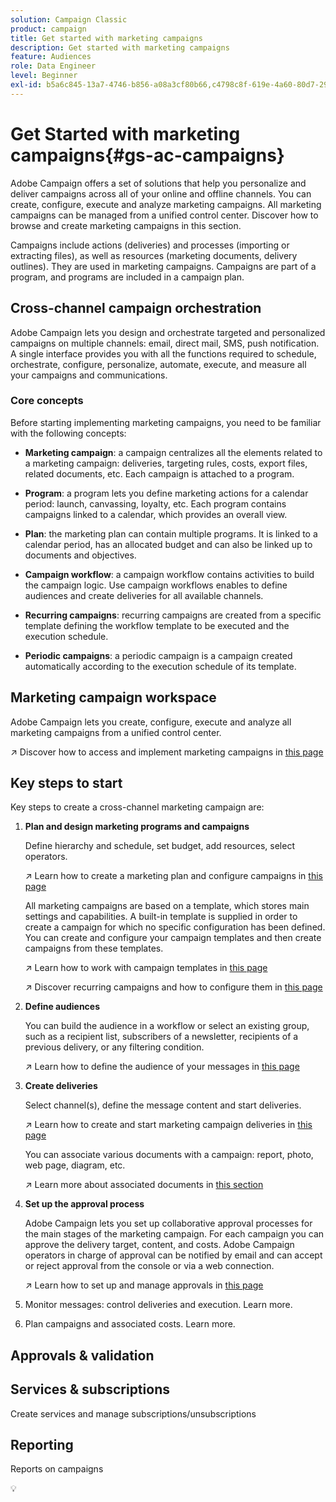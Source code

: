 ```yaml
---
solution: Campaign Classic
product: campaign
title: Get started with marketing campaigns
description: Get started with marketing campaigns
feature: Audiences
role: Data Engineer
level: Beginner
exl-id: b5a6c845-13a7-4746-b856-a08a3cf80b66,c4798c8f-619e-4a60-80d7-29b9e4c61168
---
```

# Get Started with marketing campaigns{#gs-ac-campaigns}

Adobe Campaign offers a set of solutions that help you personalize and deliver campaigns across all of your online and offline channels. You can create, configure, execute and analyze marketing campaigns. All marketing campaigns can be managed from a unified control center. Discover how to browse and create marketing campaigns in this section.

Campaigns include actions (deliveries) and processes (importing or extracting files), as well as resources (marketing documents, delivery outlines). They are used in marketing campaigns. Campaigns are part of a program, and programs are included in a campaign plan.

## Cross-channel campaign orchestration

Adobe Campaign lets you design and orchestrate targeted and personalized campaigns on multiple channels: email, direct mail, SMS, push notification. A single interface provides you with all the functions required to schedule, orchestrate, configure, personalize, automate, execute, and measure all your campaigns and communications.

### Core concepts

Before starting implementing marketing campaigns, you need to be familiar with the following concepts:

* **Marketing campaign**: a campaign centralizes all the elements related to a marketing campaign: deliveries, targeting rules, costs, export files, related documents, etc. Each campaign is attached to a program.

* **Program**: a program lets you define marketing actions for a calendar period: launch, canvassing, loyalty, etc. Each program contains campaigns linked to a calendar, which provides an overall view.

* **Plan**: the marketing plan can contain multiple programs. It is linked to a calendar period, has an allocated budget and can also be linked up to documents and objectives.

* **Campaign workflow**: a campaign workflow contains activities to build the campaign logic. Use campaign workflows enables to define audiences and create deliveries for all available channels.

* **Recurring campaigns**: recurring campaigns are created from a specific template defining the workflow template to be executed and the execution schedule.

* **Periodic campaigns**: a periodic campaign is a campaign created automatically according to the execution schedule of its template.

## Marketing campaign workspace

Adobe Campaign lets you create, configure, execute and analyze all marketing campaigns from a unified control center.

:arrow_upper_right: Discover how to access and implement marketing campaigns in [this page](https://experienceleague.adobe.com/docs/campaign-classic/using/orchestrating-campaigns/about-marketing-campaigns/accessing-marketing-campaigns.html?lang=en#orchestrating-campaigns)


## Key steps to start

Key steps to create a cross-channel marketing campaign are:

1. **Plan and design marketing programs and campaigns**

    Define hierarchy and schedule, set budget, add resources, select operators. 
    
    :arrow_upper_right: Learn how to create a marketing plan and configure campaigns in [this page](https://experienceleague.adobe.com/docs/campaign-classic/using/orchestrating-campaigns/orchestrate-campaigns/setting-up-marketing-campaigns.html?lang=en#creating-plan-and-program-hierarchy)

    All marketing campaigns are based on a template, which stores main settings and capabilities. A built-in template is supplied in order to create a campaign for which no specific configuration has been defined. You can create and configure your campaign templates and then create campaigns from these templates.

    :arrow_upper_right: Learn how to work with campaign templates in [this page](https://experienceleague.adobe.com/docs/campaign-classic/using/orchestrating-campaigns/orchestrate-campaigns/marketing-campaign-templates.html?lang=en#orchestrating-campaigns)

    :arrow_upper_right: Discover recurring campaigns and how to configure them in [this page](https://experienceleague.adobe.com/docs/campaign-classic/using/orchestrating-campaigns/orchestrate-campaigns/setting-up-marketing-campaigns.html?lang=en#recurring-and-periodic-campaigns)

1. **Define audiences**
    
    You can build the audience in a workflow or select an existing group, such as a recipient list, subscribers of a newsletter, recipients of a previous delivery, or any filtering condition.

    :arrow_upper_right: Learn how to define the audience of your messages in [this page](https://experienceleague.adobe.com/docs/campaign-classic/using/orchestrating-campaigns/orchestrate-campaigns/marketing-campaign-target.html?lang=en#orchestrating-campaigns)
    
1. **Create deliveries**

    Select channel(s), define the message content and start deliveries.

    :arrow_upper_right: Learn how to create and start marketing campaign deliveries in [this page](https://experienceleague.adobe.com/docs/campaign-classic/using/orchestrating-campaigns/orchestrate-campaigns/marketing-campaign-deliveries.html?lang=en#creating-deliveries)

    You can associate various documents with a campaign: report, photo, web page, diagram, etc.

    :arrow_upper_right: Learn more about associated documents in [this section](https://experienceleague.adobe.com/docs/campaign-classic/using/orchestrating-campaigns/orchestrate-campaigns/marketing-campaign-assets.html?lang=en#adding-documents)
    
1. **Set up the approval process**

    Adobe Campaign lets you set up collaborative approval processes for the main stages of the marketing campaign. For each campaign you can approve the delivery target, content, and costs. Adobe Campaign operators in charge of approval can be notified by email and can accept or reject approval from the console or via a web connection. 

    :arrow_upper_right: Learn how to set up and manage approvals in [this page](https://experienceleague.adobe.com/docs/campaign-classic/using/orchestrating-campaigns/orchestrate-campaigns/marketing-campaign-approval.html?lang=en#orchestrating-campaigns)


1. Monitor messages: control deliveries and execution. Learn more.

1. Plan campaigns and associated costs. Learn more.

## Approvals & validation


## Services & subscriptions

Create services and manage subscriptions/unsubscriptions

## Reporting

Reports on campaigns

:bulb: 
